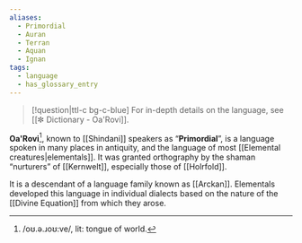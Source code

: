 ```yaml
---
aliases:
  - Primordial
  - Auran
  - Terran
  - Aquan
  - Ignan
tags:
  - language
  - has_glossary_entry
---
```

>[!question|ttl-c bg-c-blue] For in-depth details on the language, see [[✼ Dictionary - Oa'Rovi]].

**Oa'Rovi**[^1], known to [[Shindani]] speakers as “**Primordial**”, is a language spoken in many places in antiquity, and the language of most [[Elemental creatures|elementals]]. It was granted orthography by the shaman “nurturers” of [[Kernwelt]], especially those of [[Holrfold]].

It is a descendant of a language family known as [[Arckan]]. Elementals developed this language in individual dialects based on the nature of the [[Divine Equation]] from which they arose.

[^1]: \/oʊ.ə.ɹoʊ:ve/, lit: tongue of world.
